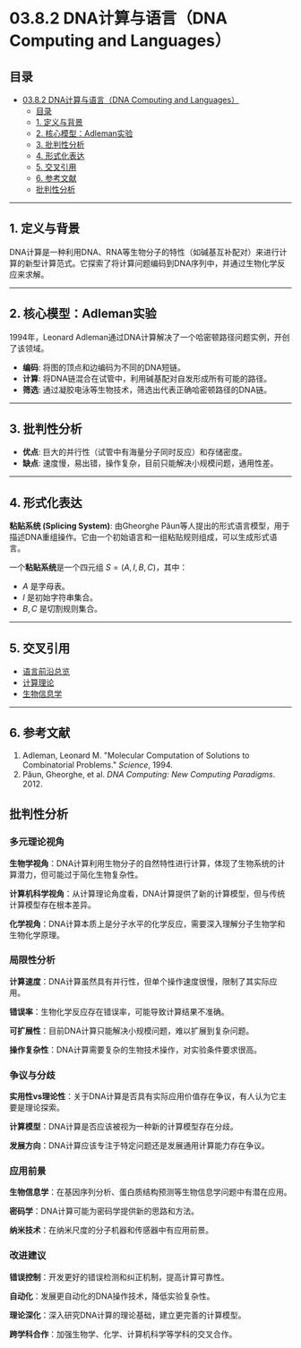 # 03.8.2 DNA计算与语言（DNA Computing and Languages）

## 目录

- [03.8.2 DNA计算与语言（DNA Computing and Languages）](#0382-dna计算与语言dna-computing-and-languages)
  - [目录](#目录)
  - [1. 定义与背景](#1-定义与背景)
  - [2. 核心模型：Adleman实验](#2-核心模型adleman实验)
  - [3. 批判性分析](#3-批判性分析)
  - [4. 形式化表达](#4-形式化表达)
  - [5. 交叉引用](#5-交叉引用)
  - [6. 参考文献](#6-参考文献)
  - [批判性分析](#批判性分析)

---

## 1. 定义与背景

DNA计算是一种利用DNA、RNA等生物分子的特性（如碱基互补配对）来进行计算的新型计算范式。它探索了将计算问题编码到DNA序列中，并通过生物化学反应来求解。

---

## 2. 核心模型：Adleman实验

1994年，Leonard Adleman通过DNA计算解决了一个哈密顿路径问题实例，开创了该领域。

- **编码**: 将图的顶点和边编码为不同的DNA短链。
- **计算**: 将DNA链混合在试管中，利用碱基配对自发形成所有可能的路径。
- **筛选**: 通过凝胶电泳等生物技术，筛选出代表正确哈密顿路径的DNA链。

---

## 3. 批判性分析

- **优点**: 巨大的并行性（试管中有海量分子同时反应）和存储密度。
- **缺点**: 速度慢，易出错，操作复杂，目前只能解决小规模问题，通用性差。

---

## 4. 形式化表达

**粘贴系统 (Splicing System)**: 由Gheorghe Păun等人提出的形式语言模型，用于描述DNA重组操作。它由一个初始语言和一组粘贴规则组成，可以生成形式语言。

一个**粘贴系统**是一个四元组 $S = (A, I, B, C)$，其中：

- $A$ 是字母表。
- $I$ 是初始字符串集合。
- $B, C$ 是切割规则集合。

---

## 5. 交叉引用

- [语言前沿总览](README.md)
- [计算理论](README.md)
- [生物信息学](../03.7_Language_Applications/03.7.3_Bioinformatics.md)

---

## 6. 参考文献

1. Adleman, Leonard M. "Molecular Computation of Solutions to Combinatorial Problems." *Science*, 1994.
2. Păun, Gheorghe, et al. *DNA Computing: New Computing Paradigms*. 2012.

## 批判性分析

### 多元理论视角

**生物学视角**：DNA计算利用生物分子的自然特性进行计算，体现了生物系统的计算潜力，但可能过于简化生物复杂性。

**计算机科学视角**：从计算理论角度看，DNA计算提供了新的计算模型，但与传统计算模型存在根本差异。

**化学视角**：DNA计算本质上是分子水平的化学反应，需要深入理解分子生物学和生物化学原理。

### 局限性分析

**计算速度**：DNA计算虽然具有并行性，但单个操作速度很慢，限制了其实际应用。

**错误率**：生物化学反应存在错误率，可能导致计算结果不准确。

**可扩展性**：目前DNA计算只能解决小规模问题，难以扩展到复杂问题。

**操作复杂性**：DNA计算需要复杂的生物技术操作，对实验条件要求很高。

### 争议与分歧

**实用性vs理论性**：关于DNA计算是否具有实际应用价值存在争议，有人认为它主要是理论探索。

**计算模型**：DNA计算是否应该被视为一种新的计算模型存在分歧。

**发展方向**：DNA计算应该专注于特定问题还是发展通用计算能力存在争议。

### 应用前景

**生物信息学**：在基因序列分析、蛋白质结构预测等生物信息学问题中有潜在应用。

**密码学**：DNA计算可能为密码学提供新的思路和方法。

**纳米技术**：在纳米尺度的分子机器和传感器中有应用前景。

### 改进建议

**错误控制**：开发更好的错误检测和纠正机制，提高计算可靠性。

**自动化**：发展更自动化的DNA操作技术，降低实验复杂性。

**理论深化**：深入研究DNA计算的理论基础，建立更完善的计算模型。

**跨学科合作**：加强生物学、化学、计算机科学等学科的交叉合作。
